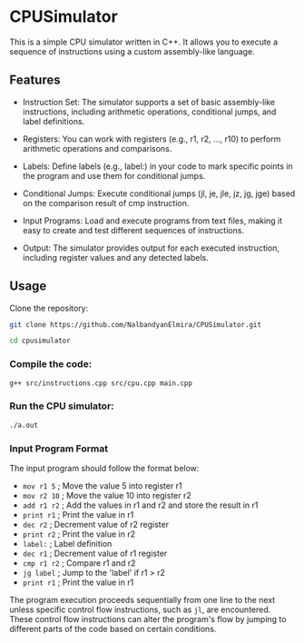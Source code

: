 # CPUSimulator
This is a simple CPU simulator written in C++. It allows you to execute a sequence of instructions using a custom assembly-like language.

## Features

- Instruction Set: The simulator supports a set of basic assembly-like instructions, including arithmetic operations, conditional jumps, and label definitions.

- Registers: You can work with registers (e.g., r1, r2, ..., r10) to perform arithmetic operations and comparisons.

- Labels: Define labels (e.g., label:) in your code to mark specific points in the program and use them for conditional jumps.

- Conditional Jumps: Execute conditional jumps (jl, je, jle, jz, jg, jge) based on the comparison result of cmp instruction.

- Input Programs: Load and execute programs from text files, making it easy to create and test different sequences of instructions.

- Output: The simulator provides output for each executed instruction, including register values and any detected labels.

## Usage
Clone the repository:
```bash
git clone https://github.com/NalbandyanElmira/CPUSimulator.git
```
```bash
cd cpusimulator
```

### Compile the code:
```bash
g++ src/instructions.cpp src/cpu.cpp main.cpp
```
### Run the CPU simulator:
```bash
./a.out
```

### Input Program Format
The input program should follow the format below:

- `mov r1 5`       ; Move the value 5 into register r1
- `mov r2 10`      ; Move the value 10 into register r2
- `add r1 r2`      ; Add the values in r1 and r2 and store the result in r1
- `print r1`       ; Print the value in r1
- `dec r2`         ; Decrement value of r2 register
- `print r2`       ; Print the value in r2
- `label:`         ; Label definition
- `dec r1`         ; Decrement value of r1 register
- `cmp r1 r2`      ; Compare r1 and r2
- `jg label`       ; Jump to the 'label' if r1 > r2
- `print r1`       ; Print the value in r1

The program execution proceeds sequentially from one line to the next unless specific control flow instructions, such as `jl`, are encountered. These control flow instructions can alter the program's flow by jumping to different parts of the code based on certain conditions.
